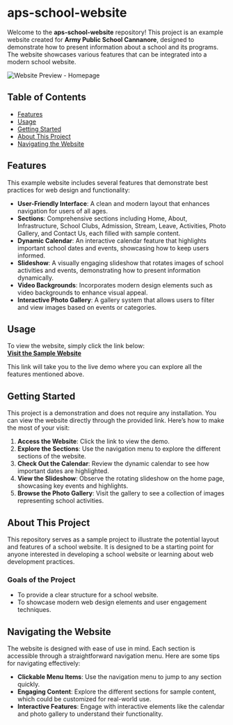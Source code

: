 # aps-school-website

Welcome to the **aps-school-website** repository! This project is an example website created for **Army Public School Cannanore**, designed to demonstrate how to present information about a school and its programs. The website showcases various features that can be integrated into a modern school website.

![Website Preview - Homepage](https://github.com/user-attachments/assets/f281e11f-e05f-4b71-abe6-666b37b21952)

## Table of Contents

- [Features](#features)
- [Usage](#usage)
- [Getting Started](#getting-started)
- [About This Project](#about-this-project)
- [Navigating the Website](#navigating-the-website)

## Features

This example website includes several features that demonstrate best practices for web design and functionality:

- **User-Friendly Interface**: A clean and modern layout that enhances navigation for users of all ages.
- **Sections**: Comprehensive sections including Home, About, Infrastructure, School Clubs, Admission, Stream, Leave, Activities, Photo Gallery, and Contact Us, each filled with sample content.
- **Dynamic Calendar**: An interactive calendar feature that highlights important school dates and events, showcasing how to keep users informed.
- **Slideshow**: A visually engaging slideshow that rotates images of school activities and events, demonstrating how to present information dynamically.
- **Video Backgrounds**: Incorporates modern design elements such as video backgrounds to enhance visual appeal.
- **Interactive Photo Gallery**: A gallery system that allows users to filter and view images based on events or categories.

## Usage

To view the website, simply click the link below:  
**[Visit the Sample Website](https://raneltp.github.io/aps-school-website)**

This link will take you to the live demo where you can explore all the features mentioned above.

## Getting Started

This project is a demonstration and does not require any installation. You can view the website directly through the provided link. Here’s how to make the most of your visit:

1. **Access the Website**: Click the link to view the demo.
2. **Explore the Sections**: Use the navigation menu to explore the different sections of the website.
3. **Check Out the Calendar**: Review the dynamic calendar to see how important dates are highlighted.
4. **View the Slideshow**: Observe the rotating slideshow on the home page, showcasing key events and highlights.
5. **Browse the Photo Gallery**: Visit the gallery to see a collection of images representing school activities.

## About This Project

This repository serves as a sample project to illustrate the potential layout and features of a school website. It is designed to be a starting point for anyone interested in developing a school website or learning about web development practices. 

### Goals of the Project

- To provide a clear structure for a school website.
- To showcase modern web design elements and user engagement techniques.

## Navigating the Website

The website is designed with ease of use in mind. Each section is accessible through a straightforward navigation menu. Here are some tips for navigating effectively:

- **Clickable Menu Items**: Use the navigation menu to jump to any section quickly.
- **Engaging Content**: Explore the different sections for sample content, which could be customized for real-world use.
- **Interactive Features**: Engage with interactive elements like the calendar and photo gallery to understand their functionality.
